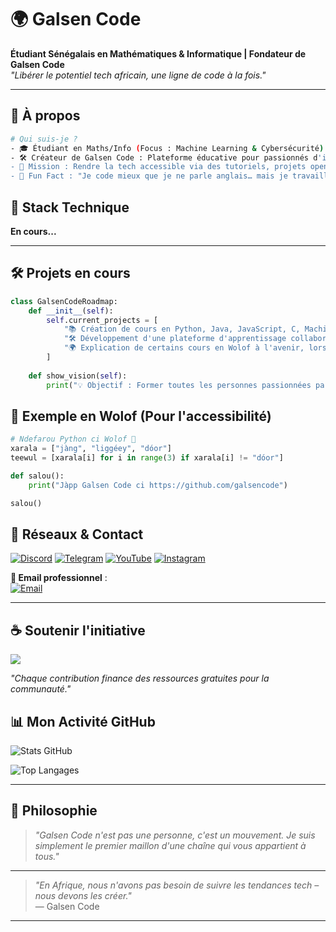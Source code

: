 # 🌍 Galsen Code

**Étudiant Sénégalais en Mathématiques & Informatique | Fondateur de Galsen Code**  
*"Libérer le potentiel tech africain, une ligne de code à la fois."*

---

## 📌 **À propos**
```bash
# Qui suis-je ?
- 🎓 Étudiant en Maths/Info (Focus : Machine Learning & Cybersécurité)
- 🛠️ Créateur de Galsen Code : Plateforme éducative pour passionnés d'informatique
- 🎯 Mission : Rendre la tech accessible via des tutoriels, projets open-source et ressources gratuites
- 🧠 Fun Fact : "Je code mieux que je ne parle anglais… mais je travaille sur les deux !"
```

## 🔧 **Stack Technique**
**En cours...**

---

## 🛠️ **Projets en cours**
```python
class GalsenCodeRoadmap:
    def __init__(self):
        self.current_projects = [
            "📚 Création de cours en Python, Java, JavaScript, C, Machine Learning, HTML, CSS...",
            "🛠️ Développement d'une plateforme d'apprentissage collaboratif",
            "🌍 Explication de certains cours en Wolof à l'avenir, lorsque la communauté grandira"
        ]
        
    def show_vision(self):
        print("💡 Objectif : Former toutes les personnes passionnées par la tech, sans distinction de nationalité !")
```

## 🦜 **Exemple en Wolof (Pour l'accessibilité)**  
```python
# Ndefarou Python ci Wolof 🐍
xarala = ["jàng", "liggéey", "dóor"]
teewul = [xarala[i] for i in range(3) if xarala[i] != "dóor"]

def salou():
    print("Jàpp Galsen Code ci https://github.com/galsencode")

salou()
```

## 👀 **Réseaux & Contact**
[![Discord](https://img.shields.io/badge/-@galsencode-5865F2?style=for-the-badge&logo=discord&logoColor=white)](https://discord.com/users/galsencode)
[![Telegram](https://img.shields.io/badge/-@galsencode-26A5E4?style=for-the-badge&logo=telegram&logoColor=white)](https://t.me/galsencode)
[![YouTube](https://img.shields.io/badge/-@galsencode-FF0000?style=for-the-badge&logo=youtube&logoColor=white)](https://youtube.com/@galsencode)
[![Instagram](https://img.shields.io/badge/-@galsencode-E4405F?style=for-the-badge&logo=instagram&logoColor=white)](https://instagram.com/galsencode)

**💎 Email professionnel** :  
[![Email](https://img.shields.io/badge/DISCUTONS_📩-galsencode@gmail.com-2FC5D0?style=for-the-badge&logo=mail.ru&logoColor=white)](mailto:galsencode@gmail.com)

---

## ☕ **Soutenir l'initiative**
<a href="https://www.buymeacoffee.com/galsencode"><img src="https://img.buymeacoffee.com/button-api/?text=Offrez-moi un café&emoji=☕&slug=galsencode&button_colour=FFDD00&font_colour=000000&font_family=Comic&outline_colour=000000&coffee_colour=ffffff" /></a>

*"Chaque contribution finance des ressources gratuites pour la communauté."*  


## 📊 **Mon Activité GitHub**
![Stats GitHub](https://github-readme-stats.vercel.app/api?username=codegalsen&show_icons=true&theme=algolia&hide_border=true)

![Top Langages](https://github-readme-stats.vercel.app/api/top-langs/?username=codegalsen&layout=compact&theme=algolia)

---

## 📝 **Philosophie**
> *"Galsen Code n'est pas une personne, c'est un mouvement. Je suis simplement le premier maillon d'une chaîne qui vous appartient à tous."*
---
> *"En Afrique, nous n'avons pas besoin de suivre les tendances tech – nous devons les créer."*  
> — Galsen Code

---
